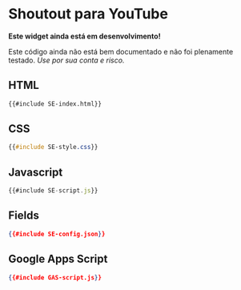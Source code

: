 # Shoutout para YouTube

<div class="warning"><b>Este widget ainda está em desenvolvimento!</b>

Este código ainda não está bem documentado e não foi plenamente testado. _Use por sua conta e risco._
</div>

## HTML
```html
{{#include SE-index.html}}
```

## CSS
```css
{{#include SE-style.css}}
```

## Javascript
```javascript
{{#include SE-script.js}}
```

## Fields
```json
{{#include SE-config.json}}
```

## Google Apps Script
```json
{{#include GAS-script.js}}
```